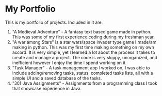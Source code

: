 # My Portfolio
This is my portfolio of projects. Included in it are: 

1. "A Medieval Adventure" - A fantasy text based game made in python. This was some of my first experience coding during my freshman year.
2. "A war among Stars" is a star wars/space invader type game I made/am making in python. This was my first time making something on my own accord. It is very simple, yet I learned a lot about the process it takes to create and manage a project. The code is very sloppy, unorganized, and inefficient however I enjoy the time I spend working on it. 
3. "Task Manager" - A task management app I worked on, I was able to include adding/removing tasks, status, completed tasks lists, all with a simple UI and a saved database of the tasks. 
4. "301 Java Assignments" - Assignments from a programming class I took that showcase experience in Java.

